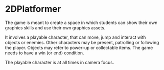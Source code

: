 # 2DPlatformer

The game is meant to create a space in which students can show their own graphics skills and use their own graphics assets. 

It involves a playable character, that can move, jump and interact with objects or enemies. 
Other characters may be present, patrolling or following the player. 
Objects may refer to power-up or collectable items. 
The game needs to have a win (or end) condition. 

The playable character is at all times in camera focus. 
